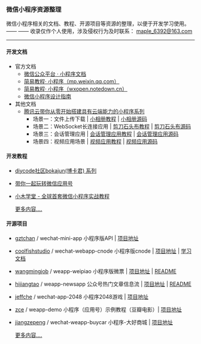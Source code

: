 ### 微信小程序资源整理

微信小程序相关的文档、教程、开源项目等资源的整理，以便于开发学习使用。 —— —— 收录仅作个人使用，涉及侵权行为及时联系： maple_6392@163.com

---------
#### 开发文档
- 官方文档
  - [微信公众平台 · 小程序文档][1] 
  - [简易教程· 小程序（mp.weixin.qq.com）][2]
  - [简易教程· 小程序（wxopen.notedown.cn）][3]
  - [微信小程序设计指南][4]
- 其他文档
  - [腾讯云带你从零开始搭建具有云端能力的小程序系列][5] 
    - 场景一：文件上传下载 | [小相册教程][6]  | [小相册源码][7]
    - 场景二：WebSocket长连接应用 | [剪刀石头布教程][8] | [剪刀石头布源码][9]
    - 场景三：会话管理应用 | [会话管理应用教程][10] | [会话管理应用源码][11]
    - 场景四：视频应用场景 | [视频应用教程][12] | [视频应用源码][13]

#### 开发教程
 - [diycode社区bokajun(博卡君) 系列][14]
 - [带你一起玩转微信应用号][15]
 - [小木学堂 - 全球首套微信小程序实战教程][16]
 
	[更多内容....][17]

#### 开源项目
 - [gztchan][18] / wechat-mini-app 小程序版API | [项目地址][19]
 - [coolfishstudio][20] / wechat-webapp-cnode 小程序版cnode |  [项目地址][21] | [学习文档][22]
 - [wangmingjob][23] / weapp-weipiao 小程序版微票 | [项目地址][24] | [README][25]
 - [hijiangtao][26] / weapp-newsapp 公众号热门文章信息流 | [项目地址][27] | [README][28]
 - [jeffche][29] / wechat-app-2048 小程序2048游戏 | [项目地址][30]
 - [zce][31] / weapp-demo 小程序（应用号）示例教程（豆瓣电影）| [项目地址][32]
 - [jiangzepeng][33] / wechat-weapp-buycar 小程序-大好商城 | [项目地址][34]

	[更多内容....][35]


  [1]: https://mp.weixin.qq.com/wiki?t=resource/res_main&id=mp1474632113_xQVCl&token=&lang=zh_CN
  [2]: https://mp.weixin.qq.com/debug/wxadoc/dev/index.html
  [3]: http://wxopen.notedown.cn/
  [4]: https://mp.weixin.qq.com/debug/wxadoc/design/index.html
  [5]: https://www.qcloud.com/act/event/yingyonghao.html
  [6]: https://www.qcloud.com/doc/product/448/6404
  [7]: https://github.com/CFETeam/weapp-demo-album
  [8]: https://www.qcloud.com/doc/product/448/6405
  [9]: https://github.com/CFETeam/weapp-demo-websocket
  [10]: https://www.qcloud.com/doc/product/448/6424
  [11]: https://github.com/CFETeam/weapp-demo-session
  [12]: https://www.qcloud.com/doc/product/448/6425
  [13]: https://github.com/CFETeam/weapp-demo-video
  [14]: http://www.diycode.cc/bokajun/topics
  [15]: https://i5ting.github.io/stuq-wxapp
  [16]: http://www.xiaomuedu.com/article/326
  [17]: WeApp_Tutorial.md
  [18]: https://github.com/gztchan
  [19]: https://github.com/gztchan/wechat-mini-app
  [20]: https://github.com/coolfishstudio
  [21]: https://github.com/coolfishstudio/wechat-webapp-cnode
  [22]: https://github.com/coolfishstudio/wechat-webapp-cnode/blob/master/study.md
  [23]: https://github.com/wangmingjob
  [24]: https://github.com/wangmingjob/weapp-weipiao
  [25]: https://github.com/wangmingjob/weapp-weipiao/blob/master/README.md
  [26]: https://github.com/hijiangtao
  [27]: https://github.com/hijiangtao/weapp-newsapp
  [28]: https://github.com/hijiangtao/weapp-newsapp/blob/master/README.md
  [29]: https://github.com/jeffche
  [30]: https://github.com/jeffche/wechat-app-2048
  [31]: https://github.com/zce
  [32]: https://github.com/zce/weapp-demo
  [33]: https://github.com/jiangzepeng
  [34]: https://github.com/jiangzepeng/wechat-buycar
  [35]: WeApp_OpenCode.md